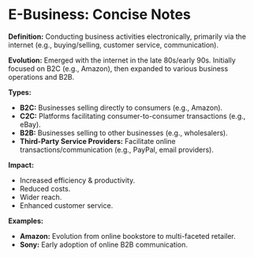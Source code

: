 # E-Business: Concise Notes

**Definition:** Conducting business activities electronically, primarily via the internet (e.g., buying/selling, customer service, communication).

**Evolution:** Emerged with the internet in the late 80s/early 90s. Initially focused on B2C (e.g., Amazon), then expanded to various business operations and B2B.

**Types:**

* **B2C:** Businesses selling directly to consumers (e.g., Amazon).
* **C2C:** Platforms facilitating consumer-to-consumer transactions (e.g., eBay).
* **B2B:** Businesses selling to other businesses (e.g., wholesalers).
* **Third-Party Service Providers:** Facilitate online transactions/communication (e.g., PayPal, email providers).

**Impact:**

* Increased efficiency & productivity.
* Reduced costs.
* Wider reach.
* Enhanced customer service.

**Examples:**

* **Amazon:** Evolution from online bookstore to multi-faceted retailer.
* **Sony:** Early adoption of online B2B communication.
